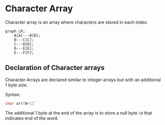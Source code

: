 # Character Array

Character array is an array where characters are stored in each index.

```mermaid
graph LR;
    A[A]---B[B];
    B---C[C];
    C---D[D];
    D---E[E];
    E---F[F];
```

## Declaration of Character arrays

Character Arrays are declared similar to integer arrays but with an additional 1 byte size.

Syntax: 
```cpp
char arr[N+1]`
```

The additional 1 byte at the end of the array is to store a null byte `\0` that indicates end of the word.

